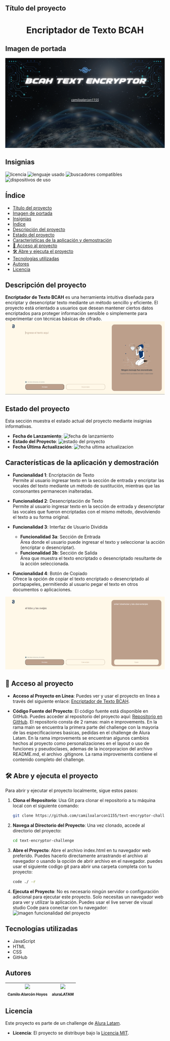 ## Título del proyecto 

<h1 align="center">Encriptador de Texto BCAH</h1>



## Imagen de portada

![Título e imagen de portada](./iconos/portadaReadme.png)


## Insignias

![licencia]( https://img.shields.io/badge/license_for-camiloAlarcon-green)    ![lenguaje usado]( https://img.shields.io/badge/languaje-javaScript-blue) ![buscadores compatibles]( https://img.shields.io/badge/browser_compatibility-Chrome%20|%20Firefox%20|%20Safari-informational) ![dispositivos de uso]( https://img.shields.io/badge/types_devices-Mobile%20|%20Tablet%20|%20Desktop-purple) 





## Índice

- [Título del proyecto](#título-del-proyecto)
- [Imagen de portada](#imagen-de-portada)
- [Insignias](#insignias)
- [Índice](#índice)
- [Descripción del proyecto](#descripción-del-proyecto)
- [Estado del proyecto](#estado-del-proyecto)
- [Características de la aplicación y demostración](#características-de-la-aplicación-y-demostración)
- [📁 Acceso al proyecto](#-acceso-al-proyecto)
- [🛠️ Abre y ejecuta el proyecto](#️-abre-y-ejecuta-el-proyecto)
- [Tecnologías utilizadas](#tecnologías-utilizadas)
- [Autores](#autores)
- [Licencia](#licencia)



## Descripción del proyecto

**Encriptador de Texto BCAH** es una herramienta intuitiva diseñada para encriptar y desencriptar texto mediante un método sencillo y eficiente. El proyecto está orientado a usuarios que desean mantener ciertos datos encriptados para proteger información sensible o simplemente para experimentar con técnicas básicas de cifrado.
![imagen descripcion del proyecto](./iconos/imgDescripcion.PNG)

## Estado del proyecto

Esta sección muestra el estado actual del proyecto mediante insignias informativas.

- **Fecha de Lanzamiento**: ![fecha de lanzamiento]( https://img.shields.io/badge/release_date-august-blue)  
- **Estado del Proyecto**: ![estado del proyecto]( https://img.shields.io/badge/status-Active-yellow)  
- **Fecha Última Actualización**: ![fecha ultima actualizacion]( https://img.shields.io/badge/last_update-August_2024-9cf)



## Características de la aplicación y demostración

- **Funcionalidad 1**: Encriptación de Texto  
  Permite al usuario ingresar texto en la sección de entrada y encriptar las vocales del texto mediante un método de sustitución, mientras que las consonantes permanecen inalteradas.

- **Funcionalidad 2**: Desencriptación de Texto  
  Permite al usuario ingresar texto en la sección de entrada y desencriptar las vocales que fueron encriptadas con el mismo método, devolviendo el texto a su forma original.

- **Funcionalidad 3**: Interfaz de Usuario Dividida  
  - **Funcionalidad 3a**: Sección de Entrada  
    Área donde el usuario puede ingresar el texto y seleccionar la acción (encriptar o desencriptar).
  - **Funcionalidad 3b**: Sección de Salida  
    Área que muestra el texto encriptado o desencriptado resultante de la acción seleccionada.

- **Funcionalidad 4**: Botón de Copiado  
  Ofrece la opción de copiar el texto encriptado o desencriptado al portapapeles, permitiendo al usuario pegar el texto en otros documentos o aplicaciones.

![imagen funcionalidad del proyecto](./iconos/imgFuncionalidad.PNG)




## 📁 Acceso al proyecto

- **Acceso al Proyecto en Línea**: Puedes ver y usar el proyecto en línea a través del siguiente enlace: [Encriptador de Texto BCAH](https://camiloalarcon1155.github.io/text-encryptor-challenge/).

- **Código Fuente del Proyecto**: El código fuente está disponible en GitHub. Puedes acceder al repositorio del proyecto aquí: [Repositorio en GitHub](https://github.com/camiloalarcon1155/text-encryptor-challenge/tree/improvements). El repositorio consta de 2 ramas: main e improvements. En la rama main se encuentra la primera parte del challenge con la mayoria de las especificaciones basicas, pedidas en el challenge de Alura Latam. En la rama improvements se encuentran algunos cambios hechos al proyecto como personalizaciones en el layout o uso de funciones y pseudoclases, ademas de la incorporacion del archivo README.md, el archivo .gitignore. La rama improvements contiene el contenido completo del challenge.



## 🛠️ Abre y ejecuta el proyecto

Para abrir y ejecutar el proyecto localmente, sigue estos pasos:

1. **Clona el Repositorio**: Usa Git para clonar el repositorio a tu máquina local con el siguiente comando:
   ```bash
   git clone https://github.com/camiloalarcon1155/text-encryptor-challenge.git

2. **Navega al Directorio del Proyecto**: Una vez clonado, accede al directorio del proyecto:
   ```bash
   cd text-encryptor-challenge

3. **Abre el Proyecto**: Abre el archivo index.html en tu navegador web preferido. Puedes hacerlo directamente arrastrando el archivo al navegador o usando la opción de abrir archivo en el navegador. puedes usar el siguiente codigo git para abrir una carpeta completa con tu proyecto: 
   ```bash
   code ./ -r

5. **Ejecuta el Proyecto**: No es necesario ningún servidor o configuración adicional para ejecutar este proyecto. Solo necesitas un navegador web para ver y utilizar la aplicación. Puedes usar el live server de visual studio Code para conectar con tu navegador: ![imagen funcionalidad del proyecto](./iconos/imgEnMarcha.png)
   
   


## Tecnologías utilizadas

   - JavaScript
   - HTML
   - CSS
   - GitHub


## Autores

| [<img src="./iconos/fileFoto.jpg" width=115><br><sub>Camilo Alarcón Hoyos</sub>](https://github.com/camilafernanda) | [<img src="./iconos/ALURA.jpg" width=115><br><sub>aluraLATAM</sub>](https://www.aluracursos.com/) |
| :---: | :---: |


## Licencia

Este proyecto es parte de un challenge de [Alura Latam](https://www.aluracursos.com/). 

- **Licencia**: El proyecto se distribuye bajo la [Licencia MIT](https://opensource.org/licenses/MIT). 











